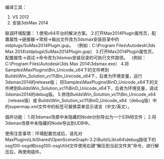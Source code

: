 
编译工具：
1.   VS 2012
2.   安装3dsMax 2014
	
联调环境配置：
1.使用x64平台的解决方案。
2.打开Max2014Plugin属性页，配置属性->链接器->常规->输出文件改为3dsmax安装目录中的stdplugs/SuMax2014Plugin.gup。
    （例如：C:\Program Files\Autodesk\3ds Max 2014\stdplugs\SuMax2014Plugin.gup）
3.打开Max2014Plugin属性页，配置属性->调试->命令改为3dsmax安装目录的可执行文件路径。
    （例如：C:\Program Files\Autodesk\3ds Max 2014\3dsmax.exe） 
4.将Samples\MaxPlugins\Bin_Unicode_x64下的文件拷到Builds\Win_Solution_vc11\Bin_Unicode_x64下，后者为环境变量，运行3dsmax2014的release版；
   将Samples\MaxPlugins\BinD_Unicode_x64下的文件拷到Builds\Win_Solution_vc11\BinD_Unicode_x64下，后者为环境变量，调试3dsmax2014的debug版。
5.修改Builds\Win_Solution_vc11\Bin_Unicode_x64（release版）或 Builds\Win_Solution_vc11\BinD_Unicode_x64（debug版）中的supermap.xml文件中的<CurrentCulture>标签可替换菜单显示语言（中文/英文）。

插件功能：
1.将3dsmax场景中未隐藏的Node分别导出为一个S3MB文件；
2.将3dsmax场景中未隐藏的Node导出到UDB中。

使用注意事项：环境配置完成后，请先对MaxPlugins\LibShared\OpenSceneGraph-3.2\Build\Lib\x64\debug路径下的osg100-osgd和osg100-osgUtild文件使用右键“解压到当前文件夹”命令，进行解压后，再使用插件。